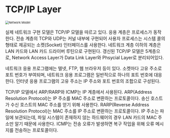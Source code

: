 # TCP/IP Layer

<img src="https://user-images.githubusercontent.com/57662010/209475219-5a968f4c-3c9a-48ad-9a2b-c1e4106e72d4.png" alt="Network Model" style="zoom: 67%;" />

실제 네트워크 구현 모델은 TCP/IP 모델을 따르고 있다. 응용 계층은 프로세스가 동작한다. 전송 계층의 TCP와 UDP는 커널 내부에 구현되어 사용자 프로세스는 시스템 콜의 형태로 제공되는 소켓(Socket) 인터페이스를 사용한다. 네트워크 계층 이하의 계층은 LAN 카드와 LAN 카드 드라이버 루틴으로 구현된다. 갱신된 TCP/IP 모델은 5계층으로, Network Access Layer가 Data Link Layer와 Phsycial Layer로 분리되어있다.

네트워크 응용 프로그램에는 텔넷, FTP, 웹 브라우저 등이 있다. 소켓마다 고유 주소로 포트 번호가 부여되며, 네트워크 응용 프로그램은 일반적으로 하나의 포트 번호에 대응한다. 인터넷 응용 프로그램의 고유 주소는 IP 주소와 포트 번호의 조합으로 구성된다.

TCP/IP 모델에서 ARP/RARP와 ICMP는 IP 계층에서 사용된다. ARP(Address Resolution Protocol)는 IP 주소를 MAC 주소로 변환하는 프로토콜이다. 송신 호스트가 수신 호스트의 MAC 주소를 얻기 위해 사용한다. RARP(Reverse Address Resolution Protocol)는 MAC 주소를 IP 주소로 변환하는 프로토콜이다. IP 주소는 파일에 보관되는데, 파일 시스템이 존재하지 않는 하드웨어의 경우 LAN 카드의 MAC 주소만 알기 때문에 사용한다. ICMP는 전송 오류가 발생하면 복구 작업을 위해 오류 메시지를 전송하는 프로토콜이다.